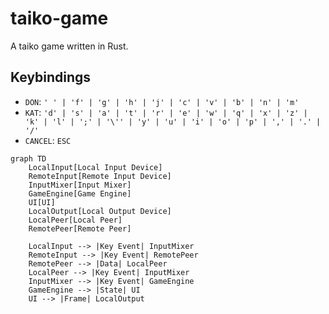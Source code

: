# taiko-game

A taiko game written in Rust.

## Keybindings

- `DON`: `' ' | 'f' | 'g' | 'h' | 'j' | 'c' | 'v' | 'b' | 'n' | 'm'`
- `KAT`: `'d' | 's' | 'a' | 't' | 'r' | 'e' | 'w' | 'q' | 'x' | 'z' | 'k' | 'l' | ';' | '\'' | 'y' | 'u' | 'i' | 'o' | 'p' | ',' | '.' | '/'`
- `CANCEL`: `ESC`

```mermaid
graph TD
    LocalInput[Local Input Device]
    RemoteInput[Remote Input Device]
    InputMixer[Input Mixer]
    GameEngine[Game Engine]
    UI[UI]
    LocalOutput[Local Output Device]
    LocalPeer[Local Peer]
    RemotePeer[Remote Peer]

    LocalInput --> |Key Event| InputMixer
    RemoteInput --> |Key Event| RemotePeer
    RemotePeer --> |Data| LocalPeer
    LocalPeer --> |Key Event| InputMixer
    InputMixer --> |Key Event| GameEngine
    GameEngine --> |State| UI
    UI --> |Frame| LocalOutput
```
